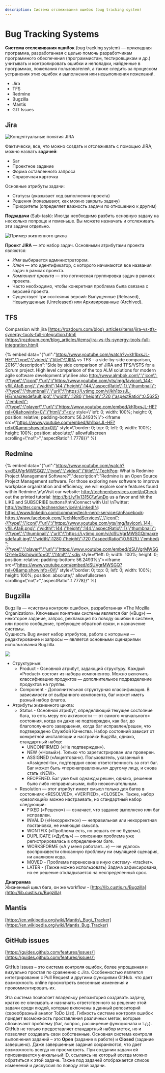 ```yaml
---
description: Система отслеживания ошибок (bug tracking system)
---
```


# Bug Tracking Systems

**Система отслеживания ошибок** \(bug tracking system\) — прикладная программа, разработанная с целью помочь разработчикам программного обеспечения \(программистам, тестировщикам и др.\) учитывать и контролировать ошибки и неполадки, найденные в программах, пожелания пользователей, а также следить за процессом устранения этих ошибок и выполнения или невыполнения пожеланий.

* Jira
* TFS
* Redmine
* Bugzilla
* Mantis
* GIT Issues

## Jira 

![&#x41A;&#x43E;&#x43D;&#x446;&#x435;&#x43F;&#x442;&#x443;&#x430;&#x43B;&#x44C;&#x43D;&#x44B;&#x435; &#x43F;&#x43E;&#x43D;&#x44F;&#x442;&#x438;&#x44F; JIRA](../.gitbook/assets/image%20%2823%29.png)

Фактически, все, что можно создать и отслеживать с помощью JIRA, можно назвать **задачей**:

* Баг
* Проектное задание
* Форма оставленного запроса
* Справочная карточка

Основные атрибуты задачи: 

* Статусы \(указывает ход выполнения проекта\)
* Решения \(показывают, как можно закрыть задачу\)
* Приоритеты \(определяет важность задачи по отношению к другим\)

**Подзадачи** \(Sub-task\): Иногда необходимо разбить основную задачу на несколько попроще и поменьше. Вы можете назначать и отслеживать эти задачи отдельно.

![&#x41F;&#x440;&#x438;&#x43C;&#x435;&#x440; &#x436;&#x438;&#x437;&#x43D;&#x435;&#x43D;&#x43D;&#x43E;&#x433;&#x43E; &#x446;&#x438;&#x43A;&#x43B;&#x430;](../.gitbook/assets/image%20%2837%29.png)

**Проект JIRA** — это набор задач. Основными атрибутами проекта являются:

* _Имя_ выбирается администратором.
* _Ключ_ — это идентификатор, с которого начинаются все названия задач в рамках проекта.
* _Компонент проекта_ — это логическая группировка задач в рамках проекта.
* Часто необходимо, чтобы конкретная проблема была связана с версией проекта.
* Существует три состояния версий: Выпущенные \(Released\), Невыпущенные \(Unreleased\) или Архивированные \(Archived\).

## TFS

Comparsion with jira [https://rozdoum.com/blog\_articles/items/jira-vs-tfs-synergy-tools-full-integration.html](https://rozdoum.com/blog_articles/items/jira-vs-tfs-synergy-tools-full-integration.html)

{% embed data="{\"url\":\"https://www.youtube.com/watch?v=kh1bxsJL-HE\",\"type\":\"video\",\"title\":\"JIRA vs TFS - a side-by-side comparison, 2016\",\"description\":\"Side by side comparison of JIRA and TFS/VSTS for a Scrum project. High level comparison of the top ALM solutions for modern agile software development.\\n\\nSee also http://www.almbok.com\",\"icon\":{\"type\":\"icon\",\"url\":\"https://www.youtube.com/yts/img/favicon\_144-vfliLAfaB.png\",\"width\":144,\"height\":144,\"aspectRatio\":1},\"thumbnail\":{\"type\":\"thumbnail\",\"url\":\"https://i.ytimg.com/vi/kh1bxsJL-HE/maxresdefault.jpg\",\"width\":1280,\"height\":720,\"aspectRatio\":0.5625},\"embed\":{\"type\":\"player\",\"url\":\"https://www.youtube.com/embed/kh1bxsJL-HE?rel=0&showinfo=0\",\"html\":\"<div style=\\\"left: 0; width: 100%; height: 0; position: relative; padding-bottom: 56.2493%;\\\"><iframe src=\\\"https://www.youtube.com/embed/kh1bxsJL-HE?rel=0&amp;showinfo=0\\\" style=\\\"border: 0; top: 0; left: 0; width: 100%; height: 100%; position: absolute;\\\" allowfullscreen scrolling=\\\"no\\\"></iframe></div>\",\"aspectRatio\":1.7778}}" %}

##  Redmine

{% embed data="{\"url\":\"https://www.youtube.com/watch?v=dSUVgrMWSGQ\",\"type\":\"video\",\"title\":\"TechPop: What is Redmine Project Management Software?\",\"description\":\"Redmine is an Open Source Project Management software. For those exploring new software to improve workplace organization and efficiency, we will explore some features found within Redmine.\\n\\nVisit our website: http://technerdservices.com\\nCheck out the printed tutorial: http://bit.ly/1v1315C\\n\\nDo us a favor and hit the LIKE and SUBSCRIBE buttons!\\n\\nConnect with Us! \\nTwitter: http://twitter.com/technerdservice\\nLinkedIN: https://www.linkedin.com/company/tech-nerd-services\\nFacebook: https://www.facebook.com/TechNerdServices\",\"icon\":{\"type\":\"icon\",\"url\":\"https://www.youtube.com/yts/img/favicon\_144-vfliLAfaB.png\",\"width\":144,\"height\":144,\"aspectRatio\":1},\"thumbnail\":{\"type\":\"thumbnail\",\"url\":\"https://i.ytimg.com/vi/dSUVgrMWSGQ/maxresdefault.jpg\",\"width\":1280,\"height\":720,\"aspectRatio\":0.5625},\"embed\":{\"type\":\"player\",\"url\":\"https://www.youtube.com/embed/dSUVgrMWSGQ?rel=0&showinfo=0\",\"html\":\"<div style=\\\"left: 0; width: 100%; height: 0; position: relative; padding-bottom: 56.2493%;\\\"><iframe src=\\\"https://www.youtube.com/embed/dSUVgrMWSGQ?rel=0&amp;showinfo=0\\\" style=\\\"border: 0; top: 0; left: 0; width: 100%; height: 100%; position: absolute;\\\" allowfullscreen scrolling=\\\"no\\\"></iframe></div>\",\"aspectRatio\":1.7778}}" %}

##  Bugzilla

Bugzilla — «система контроля ошибок», разработанная «The Mozilla Organization». Ключевым понятием системы является баг \(«Bug»\) — некоторое задание, запрос, рекламация по поводу ошибки в системе, или просто сообщение, требующее обратной связи, и назначение системы.   
Сущность Bug имеет набор атрибутов, работа с которыми — редактирование и запросы — является основными сценариями использования Bugzilla.

![](../.gitbook/assets/image%20%287%29.png)

* Структурные:
  * Product - Основной атрибут, задающий структуру. Каждый «Product» состоит из набора компонентов. Можно включить классификацию продуктов — дополнительное подразделение продуктов на группы.
  * Component - Дополнительная структурная классификация. В зависимости от выбранного компонента, баг может иметь разный набор флагов.
* Атрибуты жизненного цикла:
  * Status - Основной атрибут, определяющий текущее состояние бага, то есть меру его активности — от самого «начального» состояния, когда он даже не подтвержден, как баг, до благополучного завершения, когда баг исправлен/решен, что подтверждено Службой Качества. Набор состояний зависит от конкретной инсталляции и настройки Bugzilla, однако, стандартный набор:
    * UNCONFIRMED \(«Не подтвержден»\).
    * NEW \(«Новый»\). Только что зарегистрирован или проверен.
    * ASSIGNED \(«Акцептован»\). Пользователь, указанный в «Assigned-to», подтвердил свою ответственность за этот баг. Баг может быть «перенаправленным» другому лицу, и снова стать «NEW».
    * REOPENED. Баг уже был однажды решен, однако, решение было либо неправильными, либо неокончательным.
  * Resolution — этот атрибут имеет смысл только для багов в состояниях «RESOLVED», «VERIFIED», «CLOSED». Также, набор «резолюций» можно настраивать, но стандартный набор следующий:
    * FIXED \(«Решено»\) — означает, что задание выполнено или баг исправлен.
    * INVALID \(«Некорректно»\) — неправильная или некорректная постановка, не имеющая смысла.
    * WONTFIX \(«Проблема есть, но решать ее не будем»\).
    * DUPLICATE \(«Дубль»\) — описанная проблема уже регистрировалась в определенном баге.
    * WORKSFORME \(«А у меня работает…»\) — не удалось воспроизвести описанную проблему ни эмуляцией сценария, ни анализом кода.
    * MOVED - Проблема перенесена в иную систему- «tracker».
    * LATER - \(Также можно использовать\) Задача зафиксирована, но ее решение откладывается на неопределенный срок.

**Диаграмма**   
Жизненный цикл бага, он же workflow - [http://lib.custis.ru/Bugzilla](http://lib.custis.ru/Bugzilla)  


## Mantis

[https://en.wikipedia.org/wiki/Mantis\_Bug\_Tracker](https://en.wikipedia.org/wiki/Mantis_Bug_Tracker)

## GitHub issues

[https://guides.github.com/features/issues/](https://guides.github.com/features/issues/)

GitHub issues – это система контроля ошибок, более упрощенная и визуально простая по сравнению с Jira. Особенностью является интегрирование с Pull Request и другими функциями GitHub. что дает возможность online просмотреть внесенные изменения и прокомментировать их.

Эта система позволяет владельцу репозитория создавать задачу, кратко ее описывать и назначать ответственного за решение этой задачи среди людей, которые включены в данный репозиторий \(своеобразный аналог ToDo List\). Гибкость системе контроля ошибок придает возможность проставления различных меток, которые обозначают проблему \(баг, вопрос, расширение функционала и т.д.\). GitHub не только предоставляет стандартный набор меток, но и позволяет создавать свои собственные. Основная система контроля выполнения заданий – это **Open** \(задание в работе\) и **Closed** \(задание завершено\). Даже завершенные задания сохраняются, что дает возможность всегда их просмотреть. При создании задачи ей присваивается уникальный ID, ссылаясь на который всегда можно обратиться к этой задаче. Также под задачей отображается список изменений и дискуссия по поводу этой задачи.

